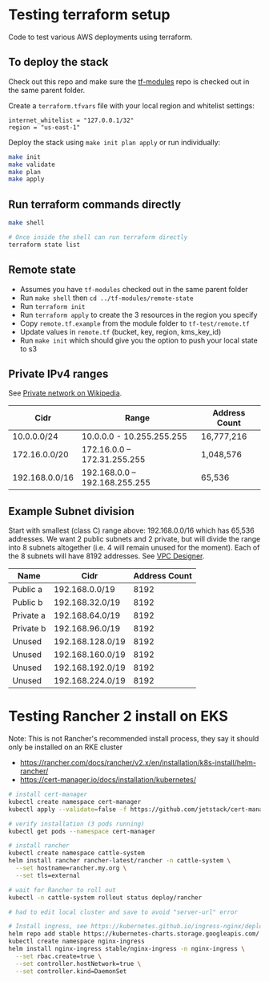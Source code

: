 # Testing terraform setup

Code to test various AWS deployments using terraform.

## To deploy the stack

Check out this repo and make sure the [tf-modules](https://github.com/sgdan/tf-modules)
repo is checked out in the same parent folder.

Create a `terraform.tfvars` file with your local region and whitelist settings:

```none
internet_whitelist = "127.0.0.1/32"
region = "us-east-1"
```

Deploy the stack using `make init plan apply` or run individually:

```bash
make init
make validate
make plan
make apply
```

## Run terraform commands directly

```bash
make shell

# Once inside the shell can run terraform directly
terraform state list
```

## Remote state

- Assumes you have `tf-modules` checked out in the same parent folder
- Run `make shell` then `cd ../tf-modules/remote-state`
- Run `terraform init`
- Run `terraform apply` to create the 3 resources in the region you specify
- Copy `remote.tf.example` from the module folder to `tf-test/remote.tf`
- Update values in `remote.tf` (bucket, key, region, kms_key_id)
- Run `make init` which should give you the option to push your local state to s3

## Private IPv4 ranges

See [Private network on Wikipedia](https://en.wikipedia.org/wiki/Private_network).

| Cidr           | Range                         | Address Count |
| -------------- | ----------------------------- | ------------- |
| 10.0.0.0/24    | 10.0.0.0 - 10.255.255.255     | 16,777,216    |
| 172.16.0.0/20  | 172.16.0.0 – 172.31.255.255   | 1,048,576     |
| 192.168.0.0/16 | 192.168.0.0 – 192.168.255.255 | 65,536        |

## Example Subnet division

Start with smallest (class C) range above: 192.168.0.0/16 which has 65,536 addresses.
We want 2 public subnets and 2 private, but will divide the range into 8 subnets
altogether (i.e. 4 will remain unused for the moment). Each of the 8 subnets will have
8192 addresses. See [VPC Designer](https://vpcdesigner.com/).

| Name      | Cidr             | Address Count |
| --------- | ---------------- | ------------- |
| Public a  | 192.168.0.0/19   | 8192          |
| Public b  | 192.168.32.0/19  | 8192          |
| Private a | 192.168.64.0/19  | 8192          |
| Private b | 192.168.96.0/19  | 8192          |
| Unused    | 192.168.128.0/19 | 8192          |
| Unused    | 192.168.160.0/19 | 8192          |
| Unused    | 192.168.192.0/19 | 8192          |
| Unused    | 192.168.224.0/19 | 8192          |

# Testing Rancher 2 install on EKS

Note: This is not Rancher's recommended install process, they
say it should only be installed on an RKE cluster

- https://rancher.com/docs/rancher/v2.x/en/installation/k8s-install/helm-rancher/
- https://cert-manager.io/docs/installation/kubernetes/

```bash
# install cert-manager
kubectl create namespace cert-manager
kubectl apply --validate=false -f https://github.com/jetstack/cert-manager/releases/download/v0.13.0/cert-manager.yaml

# verify installation (3 pods running)
kubectl get pods --namespace cert-manager

# install rancher
kubectl create namespace cattle-system
helm install rancher rancher-latest/rancher -n cattle-system \
  --set hostname=rancher.my.org \
  --set tls=external

# wait for Rancher to roll out
kubectl -n cattle-system rollout status deploy/rancher

# had to edit local cluster and save to avoid "server-url" error

# Install ingress, see https://kubernetes.github.io/ingress-nginx/deploy/#using-helm
helm repo add stable https://kubernetes-charts.storage.googleapis.com/
kubectl create namespace nginx-ingress
helm install nginx-ingress stable/nginx-ingress -n nginx-ingress \
  --set rbac.create=true \
  --set controller.hostNetwork=true \
  --set controller.kind=DaemonSet

```
